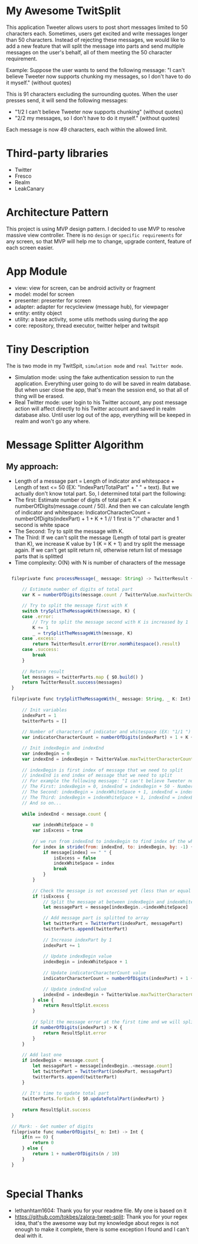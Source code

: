 # My Awesome TwitSplit

This application Tweeter allows users to post short messages limited to 50 characters each. Sometimes, users get excited and write messages longer than 50 characters. Instead of rejecting these messages, we would like to add a new feature that will split the message into parts and send multiple messages on the user's behalf, all of them meeting the 50 character requirement.

Example: Suppose the user wants to send the following message:
"I can't believe Tweeter now supports chunking my messages, so I don't have to do it myself." (without quotes)

This is 91 characters excluding the surrounding quotes. When the user presses send, it will send the following messages:

+ "1/2 I can't believe Tweeter now supports chunking" (without quotes) 
+ "2/2 my messages, so I don't have to do it myself." (without quotes)

Each message is now 49 characters, each within the allowed limit.

# Third-party libraries
+ Twitter
+ Fresco
+ Realm
+ LeakCanary

# Architecture Pattern

This project is using MVP design pattern.
I decided to use MVP to resolve massive view controller. There is no `design` or `specific requirements` for any screen, so that MVP will help me to change, upgrade content, feature of each screen easier.

# App Module
+ view: view for screen, can be android activity or fragment
+ model: model for screen
+ presenter: presenter for screen
+ adapter: adapter for recycleview (message hub), for viewpager
+ entity: entity object
+ utility: a base activity, some utils methods using during the app
+ core: repository, thread executor, twitter helper and twitspit

# Tiny Description

The is two mode in my TwitSpit, `simulation mode` and `real Twitter mode`.
+ Simulation mode: using the fake authentication session to run the application. Everything user going to do will be saved in realm database. But when user close the app, that's mean the session end, so that all of thing will be erased.
+ Real Twitter mode: user login to his Twitter account, any post message action will affect directly to his Twitter account and saved in realm database also. Until user log out of the app, everything will be keeped in realm and won't go any where.

# Message Splitter Algorithm
  ## My approach:
  + Length of a message part = Length of indicator and whitespace + Length of text <= 50 (EX: "IndexPart/TotalPart" + " " +  text). But we actually don't know total part. So, I determined total part the following:
  + The first: Estimate number of digits of total part: K = numberOfDigits(message.count / 50). And then we can calculate length of indicator and whitespace: IndicatorCharacterCount = numberOfDigits(indexPart) + 1 + K + 1 // 1 first is "/" character and 1 second is white space
  + The Second: Try to split the message with K.
  + The Third: If we can't split the message (Length of total part is greater than K), we increase K value by 1 (K = K + 1) and try split the message again. If we can't get split return nil, otherwise return list of message parts that is splitted
  + Time complexity: O(N) with N is number of characters of the message
  
  ```js
  
    fileprivate func processMessage(_ message: String) -> TwitterResult {
        
        // Estimate number of digits of total part
        var K = numberOfDigits(message.count / TwitterValue.maxTwitterCharacterCount)

        // Try to split the message first with K
        switch trySplitTheMessageWith(message, K) {
        case .error:
            // Try to split the message second with K is increased by 1
            K += 1
            _ = trySplitTheMessageWith(message, K)
        case .excess:
            return TwitterResult.error(Error.nonWhitespace().result)
        case .success:
            break
        }
        
        // Return result
        let messages = twitterParts.map { $0.build() }
        return TwitterResult.success(messages)
    }
    
    fileprivate func trySplitTheMessageWith(_ message: String, _ K: Int) -> ResultSplit {
        
        // Init variables
        indexPart = 1
        twitterParts = []
        
        // Number of characters of indicator and whitespace (EX: "1/1 ")
        var indicatorCharacterCount = numberOfDigits(indexPart) + 1 + K + 1 // 1 first is "/" character and 1 second is white space

        // Init indexBegin and indexEnd
        var indexBegin = 0
        var indexEnd = indexBegin + TwitterValue.maxTwitterCharacterCount - indicatorCharacterCount
        
        // indexBegin is first index of message that we need to split
        // indexEnd is end index of message that we need to split
        // For example the following message: "I can't believe Tweeter now supports chunking my messages, so I don't have to do it myself."
        // The First: indexBegin = 0, indexEnd = indexBegin + 50 - Number of characters of indicator and whitespace ("1/K " = 4) = 46. And then we run from indexEnd to indexBegin to find white space index (indexWhiteSpace) and split the message between indexBegin and indexWhiteSpace
        // The Second: indexBegin = indexWhiteSpace + 1, indexEnd = indexBegin + 50 - Number of characters of indicator and whitespace ("2/K "). The we slit the message like the first step.
        // The Third: indexBegin = indexWhiteSpace + 1, indexEnd = indexBegin + 50 - Number of characters of indicator and whitespace ("3/K "). The we slit the message like the first step.
        // And so on...
        
        while indexEnd < message.count {
            
            var indexWhiteSpace = 0
            var isExcess = true
            
            // we run from indexEnd to indexBegin to find index of the whitespace
            for index in stride(from: indexEnd, to: indexBegin, by: -1) {
                if message[index] == " " {
                    isExcess = false
                    indexWhiteSpace = index
                    break
                }
            }
            
            // Check the message is not excessed yet (less than or equal 50 characters) and split that message
            if !isExcess {
                // Split the message at between indexBegin and indexWhiteSpace
                let messagePart = message[indexBegin..<indexWhiteSpace]

                // Add message part is splitted to array
                let twitterPart = TwitterPart(indexPart, messagePart)
                twitterParts.append(twitterPart)
                
                // Increase indexPart by 1
                indexPart += 1
                
                // Update indexBegin value
                indexBegin = indexWhiteSpace + 1
                
                // Update indicatorCharacterCount value
                indicatorCharacterCount = numberOfDigits(indexPart) + 1 + K + 1

                // Update indexEnd value
                indexEnd = indexBegin + TwitterValue.maxTwitterCharacterCount - indicatorCharacterCount
            } else {
                return ResultSplit.excess
            }
            
            // Split the message error at the first time and we will split the message at the second time by increasing K by 1
            if numberOfDigits(indexPart) > K {
                return ResultSplit.error
            }
        }
        
        // Add last one
        if indexBegin < message.count {
            let messagePart = message[indexBegin..<message.count]
            let twitterPart = TwitterPart(indexPart, messagePart)
            twitterParts.append(twitterPart)
        }
        
        // It's time to update total part
        twitterParts.forEach { $0.updateTotalPart(indexPart) }
        
        return ResultSplit.success
    }
    
    // Mark: - Get number of digits
    fileprivate func numberOfDigits(_ n: Int) -> Int {
        if(n == 0) {
            return 0
        } else {
            return 1 + numberOfDigits(n / 10)
        }
    }
    
  ```
  
  # Special Thanks
  + lethanhtam1604: Thank you for your readme file. My one is based on it
  + https://github.com/tokbes/zalora-tweet-split: Thank you for your regex idea, that's the awesome way but my knowledge about regex is not enough to make it complete, there is some exception I found and I can't deal with it.
